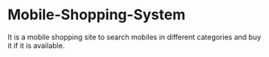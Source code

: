 # Mobile-Shopping-System
It is a mobile shopping site to search mobiles in different categories and buy it if it is available.
